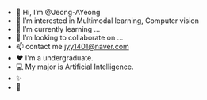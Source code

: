 - 👋 Hi, I’m @Jeong-AYeong
- 👀 I’m interested in Multimodal learning, Computer vision
- 🌱 I’m currently learning ...
- 💞️ I’m looking to collaborate on ...
- 📫 contact me jyy1401@naver.com
- ❤️ I'm a undergraduate.
- 💻 My major is Artificial Intelligence.
- ✨
- 🥇

<!---
joung-Ayoung/joung-Ayoung is a ✨ special ✨ repository because its `README.md` (this file) appears on your GitHub profile.
You can click the Preview link to take a look at your changes.
--->
